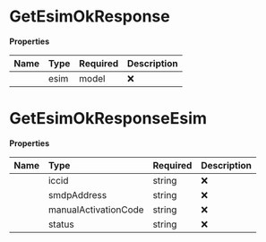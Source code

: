 # GetEsimOkResponse



**Properties**

| Name | Type | Required | Description |
| :-------- | :----------| :----------| :----------|
    | esim | model | ❌ |  |

# GetEsimOkResponseEsim



**Properties**

| Name | Type | Required | Description |
| :-------- | :----------| :----------| :----------|
    | iccid | string | ❌ | ID of the eSIM |
    | smdpAddress | string | ❌ | SM-DP+ Address |
    | manualActivationCode | string | ❌ | The manual activation code |
    | status | string | ❌ | Status of the eSIM, possible values are 'RELEASED', 'DOWNLOADED', 'INSTALLED', 'ENABLED', 'DELETED', or 'ERROR' |



